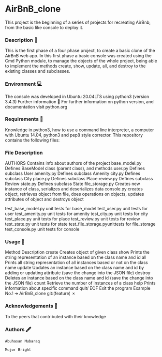 # AirBnB_clone
This project is the beginning of a series of projects for recreating AirBnb, from the basic like console to deploy it.

### Description 📄
This is the first phase of a four phase project, to create a basic clone of the AirBnB web app. In this first phase a basic console was created using the Cmd Python module, to manage the objects of the whole project, being able to implement the methods create, show, update, all, and destroy to the existing classes and subclasses.

### Environment 💻
The console was developed in Ubuntu 20.04LTS using python3 (version 3.4.3)
Further information 📑 For further information on python version, and documentation visit python.org

### Requirements 📝
Knowledge in python3, how to use a command line interpreter, a computer with Ubuntu 14.04, python3 and pep8 style corrector.
This repository contains the following files:


### File Description
AUTHORS Contains info about authors of the project base_model.py Defines BaseModel class (parent class), and methods user.py Defines subclass User amenity.py Defines subclass Amenity city.py Defines subclass City place.py Defines subclass Place review.py Defines subclass Review state.py Defines subclass State file_storage.py Creates new instance of class, serializes and deserializes data console.py creates object, retrieves object from file, does operations on objects, updates attributes of object and destroys object

test_base_model.py unit tests for base_model test_user.py unit tests for user test_amenity.py unit tests for amenity test_city.py unit tests for city test_place.py unit tests for place test_review.py unit tests for review test_state.py unit tests for state test_file_storage.pyunittests for file_storage test_console.py unit tests for console

### Usage 🔧
Method Description create Creates object of given class show Prints the string representation of an instance based on the class name and id all Prints all string representation of all instances based or not on the class name update Updates an instance based on the class name and id by adding or updating attribute (save the change into the JSON file) destroy Deletes an instance based on the class name and id (save the change into the JSON file) count Retrieve the number of instances of a class help Prints information about specific command quit/ EOF
 Exit the program Example No.1 ➜ AirBnB_clone git:(feature) ✗

### Acknowledgements 🙌
To  the peers that contributed with their knowledge

### Authors 🖋️
`Abuhasan Mubaraq`

`Mujor Bright`
